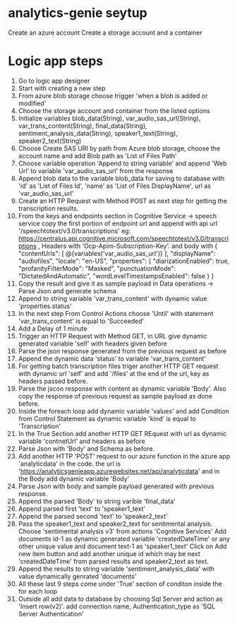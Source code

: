 # analytics-genie seytup
Create an azure account
Create a storage account and a container


# Logic app steps
1. Go to logic app designer
2. Start with creating a new step
3. From azure blob storage choose trigger 'when a blob is     added or modified'
4. Choose the storage account and container from the listed options
5. Initialize variables blob_data(String), var_audio_sas_url(String), var_trans_content(String), final_data(String), sentiment_analysis_data(String), speaker1_text(String), speaker2_text(String)
6. Choose Create SAS URI by path from Azure blob storage, choose the account name and add Blob path as 'List of Files Path'
7. Choose variable operation 'Append to string variable' and append 'Web Url' to variable 'var_audio_sas_url' from the response
8. Append blob data to the variable blob_data for saving to database with 'id' as 'List of Files Id', 'name' as 'List of Files DisplayName', url as 'var_audio_sas_url'
9. Create an HTTP Request with Method POST as next step for getting the transcription results. 
10. From the keys and endpoints section in Cognitive Service -> speech service copy the first portion of endpoint url and append with api url '/speechtotext/v3.0/transcriptions'
eg: https://centralus.api.cognitive.microsoft.com/speechtotext/v3.0/transcriptions , Headers with 'Ocp-Apim-Subscription-Key'. and body with 
{
  "contentUrls": [
    @{variables('var_audio_sas_url')}
  ],
  "displayName": "audiofiles",
  "locale": "en-US",
  "properties": {
    "diarizationEnabled": true,
    "profanityFilterMode": "Masked",
    "punctuationMode": "DictatedAndAutomatic",
    "wordLevelTimestampsEnabled": false
  }
}
11. Copy the result and give it as sample payload in Data operations -> Parse Json and  generate schema
12. Append to string variable 'var_trans_content' with dynamic value 'properties.status'
13. In the next step From Control Actions choose 'Until' with statement 'var_trans_content' is equal to 'Succeeded' 
14. Add a Delay of 1 minute
15. Trigger an HTTP Request with Method GET, in URL give dynamic generated variable 'self' with headers given before
16. Parse the json response generated from the previous request as before 
17. Append the dynamic data 'status' to variable 'var_trans_content'
18. For getting batch transcription files triger another HTTP GET request with dynamic url 'self' and add '/files' at the end of the url, key as headers passed before.
19. Parse the jscon response with content as dynamic variable 'Body'. Also copy the response of previous request as sample payload as done before.
20. Inside the foreach loop add dynamic variable 'values' and add Condition from Control Statement as dynamic variable 'kind' is equal to 'Transcription'
21. In the True Section add another HTTP GET REquest with url as dynamic variable 'contnetUrl' and headers as before
22. Parse Json with 'Body' and Schema as before.
23. Add another HTTP 'POST' request to our azure function in the azure app 'analyticdata' in the code.
the url is 'https://analyticsgenieapp.azurewebsites.net/api/analyticdata' and in the Body add dynamic variable 'Body'
24. Parse Json with body and sample payload generated with previous response.
25. Append the parsed 'Body' to string varible 'final_data'
26. Append parsed first 'text' to 'speaker1_text'
27. Append the parsed second 'text' to 'speaker2_text'
28. Pass the speaker1_text and speaker2_text for sentimental analysis.
Choose 'sentimental analysis v3' from actions 'Cognitive Services'
Add documents id-1 as dynamic generated variable 'createdDateTime' or any other unique value and document text-1 as 'speaker1_text'
Click on Add new item button and add another unique id which may be next 'createdDateTime' from parsed results and speaker2_text as text.
29. Append the results to string variable 'sentiment_analysis_data' with value dynamically genrated 'documents'
30. All these last 9 steps come under 'True' section of conditon inside the for each loop
31. Outside all add data to database by choosing Sql Server and action as 'Insert row(v2)'. add connection name, Authentication_type as 'SQL Server Authentication'


